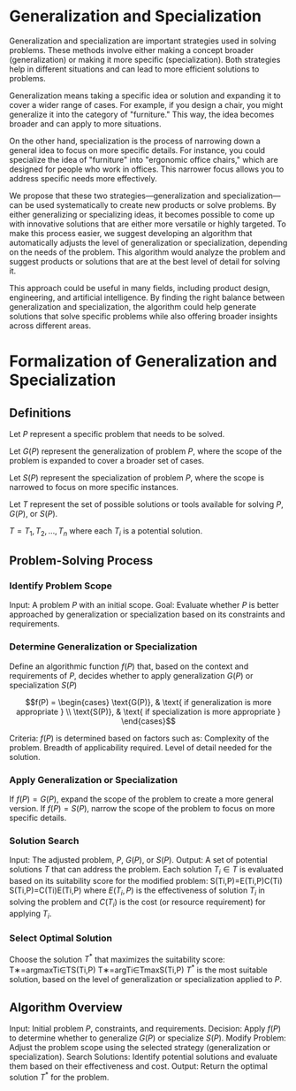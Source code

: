 # Generalization and Specialization

Generalization and specialization are important strategies used in solving problems. These methods involve either making a concept broader (generalization) or making it more specific (specialization). Both strategies help in different situations and can lead to more efficient solutions to problems.

Generalization means taking a specific idea or solution and expanding it to cover a wider range of cases. For example, if you design a chair, you might generalize it into the category of "furniture." This way, the idea becomes broader and can apply to more situations.

On the other hand, specialization is the process of narrowing down a general idea to focus on more specific details. For instance, you could specialize the idea of "furniture" into "ergonomic office chairs," which are designed for people who work in offices. This narrower focus allows you to address specific needs more effectively.

We propose that these two strategies—generalization and specialization—can be used systematically to create new products or solve problems. By either generalizing or specializing ideas, it becomes possible to come up with innovative solutions that are either more versatile or highly targeted. To make this process easier, we suggest developing an algorithm that automatically adjusts the level of generalization or specialization, depending on the needs of the problem. This algorithm would analyze the problem and suggest products or solutions that are at the best level of detail for solving it.

This approach could be useful in many fields, including product design, engineering, and artificial intelligence. By finding the right balance between generalization and specialization, the algorithm could help generate solutions that solve specific problems while also offering broader insights across different areas.


# Formalization of Generalization and Specialization

## Definitions

Let $P$ represent a specific problem that needs to be solved.

Let $G(P)$ represent the generalization of problem $P$, where the scope of the problem is expanded to cover a broader set of cases.

Let $S(P)$ represent the specialization of problem $P$, where the scope is narrowed to focus on more specific instances.

Let $T$ represent the set of possible solutions or tools available for solving $P$, $G(P)$, or $S(P)$.

$T = {T_1, T_2, \dots, T_n}$ where each $T_i$ is a potential solution.

## Problem-Solving Process

### Identify Problem Scope

Input: A problem $P$ with an initial scope.
Goal: Evaluate whether $P$ is better approached by generalization or specialization based on its constraints and requirements.

### Determine Generalization or Specialization

Define an algorithmic function $f(P)$ that, based on the context and requirements of $P$, decides whether to apply generalization $G(P)$ or specialization $S(P)$

```math
f(P) = 
\begin{cases} 
\text{G(P)}, & \text{ if generalization is more appropriate }  \\
\text{S(P)}, & \text{ if specialization is more appropriate }
\end{cases}
```
 

Criteria: $f(P)$ is determined based on factors such as:
Complexity of the problem.
Breadth of applicability required.
Level of detail needed for the solution.

### Apply Generalization or Specialization
 
If $f(P) = G(P)$, expand the scope of the problem to create a more general version.
If $f(P) = S(P)$, narrow the scope of the problem to focus on more specific details.

### Solution Search

Input: The adjusted problem, $P$, $G(P)$, or $S(P)$.
Output: A set of potential solutions $T$ that can address the problem.
Each solution $T_i \in T$ is evaluated based on its suitability score for the modified problem:
S(Ti,P)=E(Ti,P)C(Ti)
S(Ti​,P)=C(Ti​)E(Ti​,P)​ where $E(T_i, P)$ is the effectiveness of solution $T_i$ in solving the problem and $C(T_i)$ is the cost (or resource requirement) for applying $T_i$.

### Select Optimal Solution

Choose the solution $T^*$ that maximizes the suitability score:
T∗=arg⁡max⁡Ti∈TS(Ti,P)
T∗=argTi​∈Tmax​S(Ti​,P)
$T^*$ is the most suitable solution, based on the level of generalization or specialization applied to $P$.

## Algorithm Overview

Input: Initial problem $P$, constraints, and requirements.
Decision: Apply $f(P)$ to determine whether to generalize $G(P)$ or specialize $S(P)$.
Modify Problem: Adjust the problem scope using the selected strategy (generalization or specialization).
Search Solutions: Identify potential solutions and evaluate them based on their effectiveness and cost.
Output: Return the optimal solution $T^*$ for the problem.
